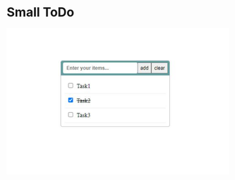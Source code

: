 # Small ToDo

![title-pic](https://github.com/SaidaDev/Small_ToDo/blob/main/Small_todo.JPG?raw=true)
